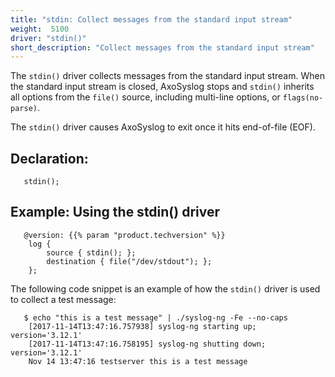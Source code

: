 ```yaml
---
title: "stdin: Collect messages from the standard input stream"
weight:  5100
driver: "stdin()"
short_description: "Collect messages from the standard input stream"
---
```

<!-- DISCLAIMER: This file is based on the syslog-ng Open Source Edition documentation https://github.com/balabit/syslog-ng-ose-guides/commit/2f4a52ee61d1ea9ad27cb4f3168b95408fddfdf2 and is used under the terms of The syslog-ng Open Source Edition Documentation License. The file has been modified by Axoflow. -->

The `stdin()` driver collects messages from the standard input stream. When the standard input stream is closed, AxoSyslog stops and `stdin()` inherits all options from the `file()` source, including multi-line options, or `flags(no-parse)`.

The `stdin()` driver causes AxoSyslog to exit once it hits end-of-file (EOF).


## Declaration:

```shell
   stdin(); 
```



## Example: Using the stdin() driver

```shell
   @version: {{% param "product.techversion" %}}
    log { 
        source { stdin(); };
        destination { file("/dev/stdout"); };
    };
```

The following code snippet is an example of how the `stdin()` driver is used to collect a test message:

```shell
   $ echo "this is a test message" | ./syslog-ng -Fe --no-caps
    [2017-11-14T13:47:16.757938] syslog-ng starting up; version='3.12.1'
    [2017-11-14T13:47:16.758195] syslog-ng shutting down; version='3.12.1'
    Nov 14 13:47:16 testserver this is a test message
```

